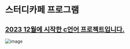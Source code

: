 # 스터디카페 프로그램
<u>2023 12월에 시작한 c언어 프로젝트입니다.</u> 
-----------------------------------------

![image](https://github.com/jwgarde/semona---project/assets/113418319/6792e7fa-59f6-40eb-9e47-0b365974b7a0)
